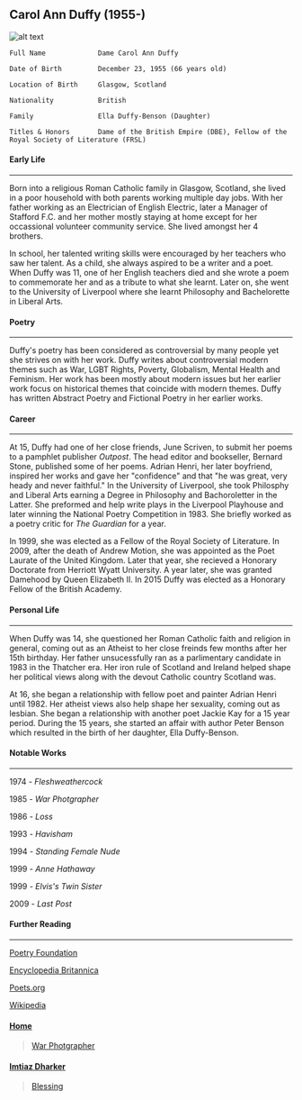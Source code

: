 ## Carol Ann Duffy (1955-)
![alt text][carolannduffy]

[carolannduffy]: https://ichef.bbci.co.uk/images/ic/640x360/p01hgyjv.jpg "Carol Ann Duffy"

````
Full Name             Dame Carol Ann Duffy

Date of Birth         December 23, 1955 (66 years old)

Location of Birth     Glasgow, Scotland

Nationality           British

Family                Ella Duffy-Benson (Daughter)

Titles & Honors       Dame of the British Empire (DBE), Fellow of the Royal Society of Literature (FRSL) 
````

#### Early Life
---------------------
Born into a religious Roman Catholic family in Glasgow, Scotland, she lived in a poor household with both parents working multiple day jobs. With her father working as an Electrician of English Electric, later a Manager of Stafford F.C. and her mother mostly staying at home except for her occassional volunteer community service. She lived amongst her 4 brothers. 

In school, her talented writing skills were encouraged by her teachers who saw her talent. As a child, she always aspired to be a writer and a poet. When Duffy was 11, one of her English teachers died and she wrote a poem to commemorate her and as a tribute to what she learnt. Later on, she went to the University of Liverpool where she learnt Philosophy and Bachelorette in Liberal Arts.  

#### Poetry
---------------------
Duffy's poetry has been considered as controversial by many people yet she strives on with her work. Duffy writes about controversial modern themes such as War, LGBT Rights, Poverty, Globalism, Mental Health and Feminism. Her work has been mostly about modern issues but her earlier work focus on historical themes that coincide with modern themes. Duffy has written Abstract Poetry and Fictional Poetry in her earlier works.

#### Career
---------------------
At 15, Duffy had one of her close friends, June Scriven, to submit her poems to a pamphlet publisher _Outpost_. The head editor and bookseller, Bernard Stone, published some of her poems. Adrian Henri, her later boyfriend, inspired her works and gave her "confidence" and that "he was great, very heady and never faithful." In the University of Liverpool, she took Philosphy and Liberal Arts earning a Degree in Philosophy and Bachoroletter in the Latter. She preformed and help write plays in the Liverpool Playhouse and later winning the National Poetry Competition in 1983. She briefly worked as a poetry critic for _The Guardian_ for a year.

In 1999, she was elected as a Fellow of the Royal Society of Literature. In 2009, after the death of Andrew Motion, she was appointed as the Poet Laurate of the United Kingdom. Later that year, she recieved a Honorary Doctorate from Herriott Wyatt University. A year later, she was granted Damehood by Queen Elizabeth II. In 2015 Duffy was elected as a Honorary Fellow of the British Academy. 

#### Personal Life
---------------------
When Duffy was 14, she questioned her Roman Catholic faith and religion in general, coming out as an Atheist to her close freinds few months after her 15th birthday. Her father unsucessfully ran as a parlimentary candidate in 1983 in the Thatcher era. Her iron rule of Scotland and Ireland helped shape her political views along with the devout Catholic country Scotland was. 

At 16, she began a relationship with fellow poet and painter Adrian Henri until 1982. Her atheist views also help shape her sexuality, coming out as lesbian. She began a relationship with another poet Jackie Kay for a 15 year period. During the 15 years, she started an affair with author Peter Benson which resulted in the birth of her daughter, Ella Duffy-Benson.  

#### Notable Works
---------------------
1974 - _Fleshweathercock_

1985 - _War Photgrapher_

1986 - _Loss_

1993 - _Havisham_

1994 - _Standing Female Nude_

1999 - _Anne Hathaway_

1999 - _Elvis's Twin Sister_

2009 - _Last Post_

#### Further Reading
---------------------
[Poetry Foundation](https://www.poetryfoundation.org/poets/carol-ann-duffy)

[Encyclopedia Britannica](https://www.britannica.com/biography/Carol-Ann-Duffy)

[Poets.org](https://poets.org/poet/carol-ann-duffy)

[Wikipedia](https://en.wikipedia.org/wiki/Carol_Ann_Duffy)


#### [Home](https://nail-e.github.io/gcse.authors/)

>[War Photgrapher](https://nail-e.github.io/gcse.authors/war-photgrapher)

#### [Imtiaz Dharker](https://nail-e.github.io/gcse.authors/imtiaz-dharker)
>[Blessing](https://nail-e.github.io/gcse.authors/blessing1)

